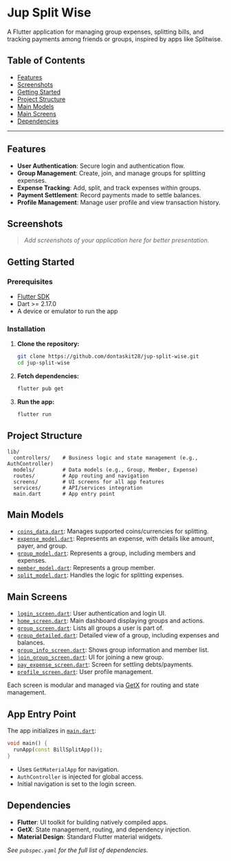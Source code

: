 # Jup Split Wise

A Flutter application for managing group expenses, splitting bills, and tracking payments among friends or groups, inspired by apps like Splitwise.

## Table of Contents

- [Features](#features)
- [Screenshots](#screenshots)
- [Getting Started](#getting-started)
- [Project Structure](#project-structure)
- [Main Models](#main-models)
- [Main Screens](#main-screens)
- [Dependencies](#dependencies)

---

## Features

- **User Authentication**: Secure login and authentication flow.
- **Group Management**: Create, join, and manage groups for splitting expenses.
- **Expense Tracking**: Add, split, and track expenses within groups.
- **Payment Settlement**: Record payments made to settle balances.
- **Profile Management**: Manage user profile and view transaction history.

## Screenshots

> _Add screenshots of your application here for better presentation._

## Getting Started

### Prerequisites

- [Flutter SDK](https://flutter.dev/docs/get-started/install)
- Dart >= 2.17.0
- A device or emulator to run the app

### Installation

1. **Clone the repository:**
   ```sh
   git clone https://github.com/dontaskit28/jup-split-wise.git
   cd jup-split-wise
   ```

2. **Fetch dependencies:**
   ```sh
   flutter pub get
   ```

3. **Run the app:**
   ```sh
   flutter run
   ```

## Project Structure

```
lib/
  controllers/    # Business logic and state management (e.g., AuthController)
  models/         # Data models (e.g., Group, Member, Expense)
  routes/         # App routing and navigation
  screens/        # UI screens for all app features
  services/       # API/services integration
  main.dart       # App entry point
```

## Main Models

- [`coins_data.dart`](lib/models/coins_data.dart): Manages supported coins/currencies for splitting.
- [`expense_model.dart`](lib/models/expense_model.dart): Represents an expense, with details like amount, payer, and group.
- [`group_model.dart`](lib/models/group_model.dart): Represents a group, including members and expenses.
- [`member_model.dart`](lib/models/member_model.dart): Represents a group member.
- [`split_model.dart`](lib/models/split_model.dart): Handles the logic for splitting expenses.

## Main Screens

- [`login_screen.dart`](lib/screens/login_screen.dart): User authentication and login UI.
- [`home_screen.dart`](lib/screens/home_screen.dart): Main dashboard displaying groups and actions.
- [`group_screen.dart`](lib/screens/group_screen.dart): Lists all groups a user is part of.
- [`group_detailed.dart`](lib/screens/group_detailed.dart): Detailed view of a group, including expenses and balances.
- [`group_info_screen.dart`](lib/screens/group_info_screen.dart): Shows group information and member list.
- [`join_group_screen.dart`](lib/screens/join_group_screen.dart): UI for joining a new group.
- [`pay_expense_screen.dart`](lib/screens/pay_expense_screen.dart): Screen for settling debts/payments.
- [`profile_screen.dart`](lib/screens/profile_screen.dart): User profile management.

Each screen is modular and managed via [GetX](https://pub.dev/packages/get) for routing and state management.

## App Entry Point

The app initializes in [`main.dart`](lib/main.dart):

```dart
void main() {
  runApp(const BillSplitApp());
}
```

- Uses `GetMaterialApp` for navigation.
- `AuthController` is injected for global access.
- Initial navigation is set to the login screen.

## Dependencies

- **Flutter**: UI toolkit for building natively compiled apps.
- **GetX**: State management, routing, and dependency injection.
- **Material Design**: Standard Flutter material widgets.

_See `pubspec.yaml` for the full list of dependencies._
